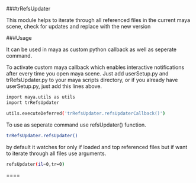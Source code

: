 

###trRefsUpdater

This module helps to iterate through all referenced files in the current maya scene, check for updates and replace with the new version

###Usage

It can be used in maya as custom python callback as well as seperate command.

To activate custom maya callback which enables interactive notifications after every time you open maya scene. Just add userSetup.py and trRefsUpdater.py to your maya scripts directory, or if you already have userSetup.py, just add this lines above.

```bash
import maya.utils as utils
import trRefsUpdater

utils.executeDeferred('trRefsUpdater.refsUpdaterCallback()')
```


To use as seperate command use refsUpdater() function.

```bash
trRefsUpdater.refsUpdater()
```

by default it watches for only if loaded and top referenced files but if want to iterate through all files use arguments.

```bash
refsUpdater(il=0,tr=0)
```


====
